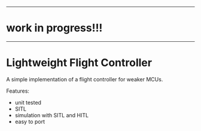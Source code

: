 ---------------------------------------------------------

# work in progress!!!

---------------------------------------------------------

# Lightweight Flight Controller
A simple implementation of a flight controller for weaker MCUs.


Features:
- unit tested
- SITL
- simulation with SITL and HITL
- easy to port


